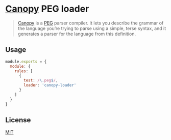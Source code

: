 # [Canopy]() PEG loader

> [Canopy](http://canopy.jcoglan.com/) is a [PEG](https://en.wikipedia.org/wiki/) parser compiler. It lets you describe the grammar of the
> language you’re trying to parse using a simple, terse syntax, and it
> generates a parser for the language from this definition.

## Usage

```js
module.exports = {
  module: {
    rules: [
      {
        test: /\.peg$/,
        loader: 'canopy-loader'
      }
    ]
  }
}
```

## License

[MIT](https://github.com/eduardostuart/peg-loader/LICENSE)
